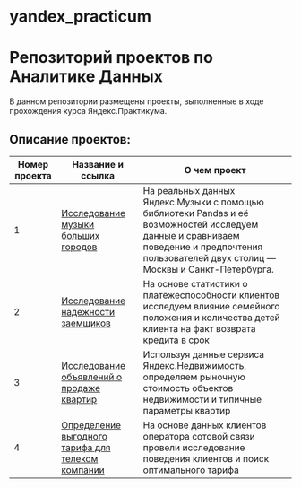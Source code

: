 # yandex_practicum
# Репозиторий проектов по Аналитике Данных

В данном репозитории размещены проекты, выполненные в ходе прохождения курса Яндекс.Практикума.

## Описание проектов:
| Номер проекта | Название и ссылка | О чем проект                                                     |
|---------------|-------------------|------------------------------------------------------------------|
|1              |[Исследование музыки больших городов](https://github.com/elephant8640/yandex_practicum/blob/main/01_music_big_city.ipynb)|На реальных данных Яндекс.Музыки c помощью библиотеки Pandas и её возможностей исследуем данные и сравниваем поведение и предпочтения пользователей двух столиц — Москвы и Санкт-Петербурга.|
|2              |[Исследование надежности заемщиков](https://github.com/elephant8640/yandex_practicum/blob/main/02_bank_clients.ipynb)|На основе статистики о платёжеспособности клиентов исследуем влияние семейного положения и количества детей клиента на факт возврата кредита в срок|
|3              |[Исследование объявлений о продаже квартир](https://github.com/elephant8640/yandex_practicum/blob/main/03_sale_of_apartments_spb.ipynb)| Используя данные сервиса Яндекс.Недвижимость, определяем рыночную стоимость объектов недвижимости и типичные параметры квартир|
|4              |[Определение выгодного тарифа для телеком компании](https://github.com/elephant8640/yandex_practicum/blob/main/04_tarif_telecom.ipynb)| На основе данных клиентов оператора сотовой связи провели исследование поведения клиентов и поиск оптимального тарифа|




